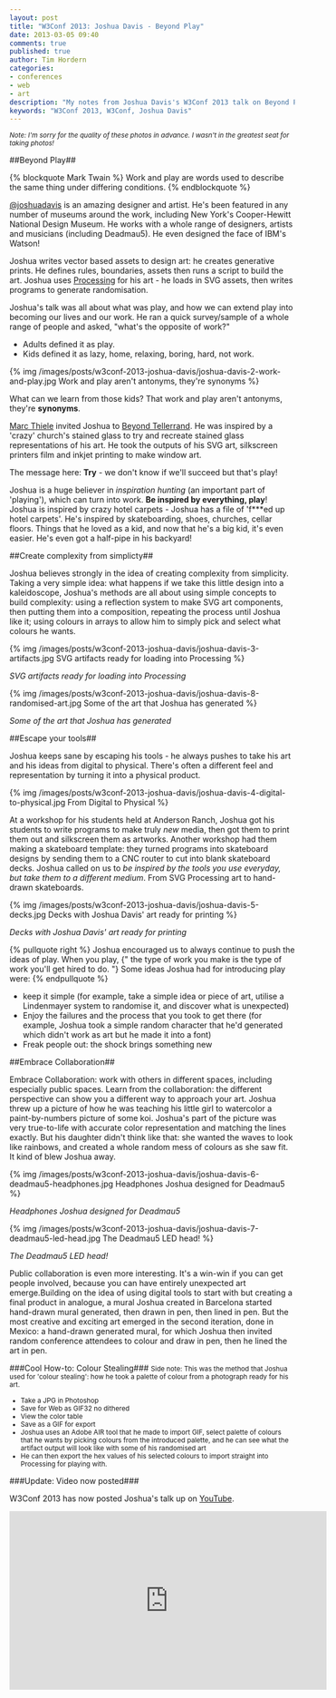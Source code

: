 ```yaml
---
layout: post
title: "W3Conf 2013: Joshua Davis - Beyond Play"
date: 2013-03-05 09:40
comments: true
published: true
author: Tim Hordern
categories: 
- conferences
- web
- art
description: "My notes from Joshua Davis's W3Conf 2013 talk on Beyond Play"
keywords: "W3Conf 2013, W3Conf, Joshua Davis"
---
```


<small>*Note: I'm sorry for the quality of these photos in advance. I wasn't in the greatest seat for taking photos!*</small>

##Beyond Play##

{% blockquote Mark Twain %}
Work and play are words used to describe the same thing under differing conditions.
{% endblockquote %}

[@joshuadavis](http://twitter.com/joshuadavis) is an amazing designer and artist. He's been featured in any number of museums around the work, including New York's Cooper-Hewitt National Design Museum. He works with a whole range of designers, artists and musicians (including Deadmau5). He even designed the face of IBM's Watson!

Joshua writes vector based assets to design art: he creates generative prints. He defines rules, boundaries, assets then runs a script to build the art. Joshua uses [Processing](http://processing.org/) for his art - he loads in SVG assets, then writes programs to generate randomisation.

Joshua's talk was all about what was play, and how we can extend play into becoming our lives and our work. He ran a quick survey/sample of a whole range of people and asked, "what's the opposite of work?"

- Adults defined it as play.
- Kids defined it as lazy, home, relaxing, boring, hard, not work.

{% img /images/posts/w3conf-2013-joshua-davis/joshua-davis-2-work-and-play.jpg Work and play aren't antonyms, they're synonyms %}

What can we learn from those kids? That work and play aren't antonyms, they're **synonyms**.

[Marc Thiele](http://www.marcthiele.com/) invited Joshua to [Beyond Tellerrand](http://2013.beyondtellerrand.com/). He was inspired by a 'crazy' church's stained glass to try and recreate stained glass representations of his art. He took the outputs of his SVG art, silkscreen printers film and inkjet printing to make window art.

The message here: **Try** - we don't know if we'll succeed but that's play!

Joshua is a huge believer in *inspiration hunting* (an important part of 'playing'), which can turn into work. **Be inspired by everything, play**! Joshua is inspired by crazy hotel carpets - Joshua has a file of 'f***ed up hotel carpets'. He's inspired by skateboarding, shoes, churches, cellar floors. Things that he loved as a kid, and now that he's a big kid, it's even easier. He's even got a half-pipe in his backyard! 

##Create complexity from simplicty##

Joshua believes strongly in the idea of creating complexity from simplicity. Taking a very simple idea: what happens if we take this little design into a kaleidoscope, Joshua's methods are all about using simple concepts to build complexity: using a reflection system to make SVG art components, then putting them into a composition, repeating the process until Joshua like it; using colours in arrays to allow him to simply pick and select what colours he wants.

{% img /images/posts/w3conf-2013-joshua-davis/joshua-davis-3-artifacts.jpg SVG artifacts ready for loading into Processing %}

*SVG artifacts ready for loading into Processing*

{% img /images/posts/w3conf-2013-joshua-davis/joshua-davis-8-randomised-art.jpg Some of the art that Joshua has generated %}

*Some of the art that Joshua has generated*

##Escape your tools##

Joshua keeps sane by escaping his tools - he always pushes to take his art and his ideas from digital to physical. There's often a different feel and representation by turning it into a physical product.

{% img /images/posts/w3conf-2013-joshua-davis/joshua-davis-4-digital-to-physical.jpg From Digital to Physical %}

At a workshop for his students held at Anderson Ranch, Joshua got his students to write programs to make truly *new* media, then got them to print them out and silkscreen them as artworks. Another workshop had them making a skateboard template: they turned programs into skateboard designs by sending them to a CNC router to cut into blank skateboard decks. Joshua called on us to *be inspired by the tools you use everyday, but take them to a different medium*. From SVG Processing art to hand-drawn skateboards.

{% img /images/posts/w3conf-2013-joshua-davis/joshua-davis-5-decks.jpg Decks with Joshua Davis' art ready for printing %}

*Decks with Joshua Davis' art ready for printing*

{% pullquote right %}
Joshua encouraged us to always continue to push the ideas of play. When you play, {" the type of work you make is the type of work you'll get hired to do. "} Some ideas Joshua had for introducing play were:
{% endpullquote %}

- keep it simple (for example, take a simple idea or piece of art, utilise a Lindenmayer system to randomise it, and discover what is unexpected)
- Enjoy the failures and the process that you took to get there (for example, Joshua took a simple random character that he'd generated which didn't work as art but he made it into a font)
- Freak people out: the shock brings something new

##Embrace Collaboration##

Embrace Collaboration: work with others in different spaces, including especially public spaces. Learn from the collaboration: the different perspective can show you a different way to approach your art. Joshua threw up a picture of how he was teaching his little girl to watercolor a paint-by-numbers picture of some koi. Joshua's part of the picture was very true-to-life with accurate color representation and matching the lines exactly. But his daughter didn't think like that: she wanted the waves to look like rainbows, and created a whole random mess of colours as she saw fit. It kind of blew Joshua away.

{% img /images/posts/w3conf-2013-joshua-davis/joshua-davis-6-deadmau5-headphones.jpg Headphones Joshua designed for Deadmau5 %}

*Headphones Joshua designed for Deadmau5*

{% img /images/posts/w3conf-2013-joshua-davis/joshua-davis-7-deadmau5-led-head.jpg The Deadmau5 LED head! %}

*The Deadmau5 LED head!*

Public collaboration is even more interesting. It's a win-win if you can get people involved, because you can have entirely unexpected art emerge.Building on the idea of using digital tools to start with but creating a final product in analogue, a mural Joshua created in Barcelona started hand-drawn mural generated, then drawn in pen, then lined in pen. But the most creative and exciting art emerged in the second iteration, done in Mexico: a hand-drawn generated mural, for which Joshua then invited random conference attendees to colour and draw in pen, then he lined the art in pen.

###Cool How-to: Colour Stealing###
<small>
Side note: This was the method that Joshua used for 'colour stealing': how he took a palette of colour from a photograph ready for his art.

- Take a JPG in Photoshop
- Save for Web as GIF32 no dithered
- View the color table
- Save as a GIF for export
- Joshua uses an Adobe AIR tool that he made to import GIF, select palette of colours that he wants by picking colours from the introduced palette, and he can see what the artifact output will look like with some of his randomised art
- He can then export the hex values of his selected colours to import straight into Processing for playing with.
</small>

###Update: Video now posted###

W3Conf 2013 has now posted Joshua's talk up on [YouTube](http://www.youtube.com/watch?v=LJS4fBjdPM4).

<iframe width="560" height="315" src="http://www.youtube.com/embed/LJS4fBjdPM4" frameborder="0" allowfullscreen></iframe>